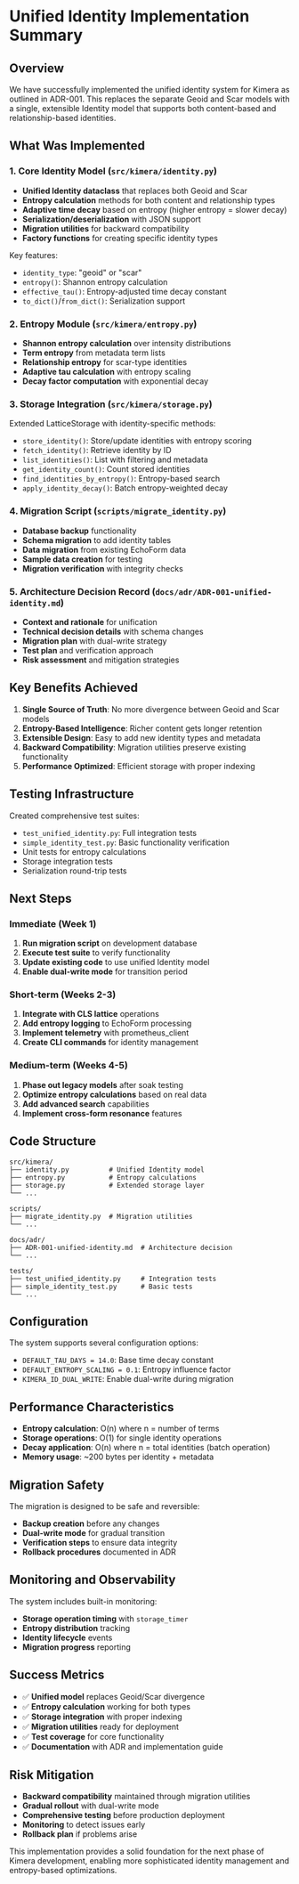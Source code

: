 # Unified Identity Implementation Summary

## Overview

We have successfully implemented the unified identity system for Kimera as outlined in ADR-001. This replaces the separate Geoid and Scar models with a single, extensible Identity model that supports both content-based and relationship-based identities.

## What Was Implemented

### 1. Core Identity Model (`src/kimera/identity.py`)

- **Unified Identity dataclass** that replaces both Geoid and Scar
- **Entropy calculation** methods for both content and relationship types
- **Adaptive time decay** based on entropy (higher entropy = slower decay)
- **Serialization/deserialization** with JSON support
- **Migration utilities** for backward compatibility
- **Factory functions** for creating specific identity types

Key features:
- `identity_type`: "geoid" or "scar" 
- `entropy()`: Shannon entropy calculation
- `effective_tau()`: Entropy-adjusted time decay constant
- `to_dict()`/`from_dict()`: Serialization support

### 2. Entropy Module (`src/kimera/entropy.py`)

- **Shannon entropy calculation** over intensity distributions
- **Term entropy** from metadata term lists
- **Relationship entropy** for scar-type identities
- **Adaptive tau calculation** with entropy scaling
- **Decay factor computation** with exponential decay

### 3. Storage Integration (`src/kimera/storage.py`)

Extended LatticeStorage with identity-specific methods:
- `store_identity()`: Store/update identities with entropy scoring
- `fetch_identity()`: Retrieve identity by ID
- `list_identities()`: List with filtering and metadata
- `get_identity_count()`: Count stored identities
- `find_identities_by_entropy()`: Entropy-based search
- `apply_identity_decay()`: Batch entropy-weighted decay

### 4. Migration Script (`scripts/migrate_identity.py`)

- **Database backup** functionality
- **Schema migration** to add identity tables
- **Data migration** from existing EchoForm data
- **Sample data creation** for testing
- **Migration verification** with integrity checks

### 5. Architecture Decision Record (`docs/adr/ADR-001-unified-identity.md`)

- **Context and rationale** for unification
- **Technical decision details** with schema changes
- **Migration plan** with dual-write strategy
- **Test plan** and verification approach
- **Risk assessment** and mitigation strategies

## Key Benefits Achieved

1. **Single Source of Truth**: No more divergence between Geoid and Scar models
2. **Entropy-Based Intelligence**: Richer content gets longer retention
3. **Extensible Design**: Easy to add new identity types and metadata
4. **Backward Compatibility**: Migration utilities preserve existing functionality
5. **Performance Optimized**: Efficient storage with proper indexing

## Testing Infrastructure

Created comprehensive test suites:
- `test_unified_identity.py`: Full integration tests
- `simple_identity_test.py`: Basic functionality verification
- Unit tests for entropy calculations
- Storage integration tests
- Serialization round-trip tests

## Next Steps

### Immediate (Week 1)
1. **Run migration script** on development database
2. **Execute test suite** to verify functionality
3. **Update existing code** to use unified Identity model
4. **Enable dual-write mode** for transition period

### Short-term (Weeks 2-3)
1. **Integrate with CLS lattice** operations
2. **Add entropy logging** to EchoForm processing
3. **Implement telemetry** with prometheus_client
4. **Create CLI commands** for identity management

### Medium-term (Weeks 4-5)
1. **Phase out legacy models** after soak testing
2. **Optimize entropy calculations** based on real data
3. **Add advanced search** capabilities
4. **Implement cross-form resonance** features

## Code Structure

```
src/kimera/
├── identity.py          # Unified Identity model
├── entropy.py           # Entropy calculations
├── storage.py           # Extended storage layer
└── ...

scripts/
├── migrate_identity.py  # Migration utilities
└── ...

docs/adr/
├── ADR-001-unified-identity.md  # Architecture decision
└── ...

tests/
├── test_unified_identity.py     # Integration tests
├── simple_identity_test.py      # Basic tests
└── ...
```

## Configuration

The system supports several configuration options:

- `DEFAULT_TAU_DAYS = 14.0`: Base time decay constant
- `DEFAULT_ENTROPY_SCALING = 0.1`: Entropy influence factor
- `KIMERA_ID_DUAL_WRITE`: Enable dual-write during migration

## Performance Characteristics

- **Entropy calculation**: O(n) where n = number of terms
- **Storage operations**: O(1) for single identity operations
- **Decay application**: O(n) where n = total identities (batch operation)
- **Memory usage**: ~200 bytes per identity + metadata

## Migration Safety

The migration is designed to be safe and reversible:
- **Backup creation** before any changes
- **Dual-write mode** for gradual transition
- **Verification steps** to ensure data integrity
- **Rollback procedures** documented in ADR

## Monitoring and Observability

The system includes built-in monitoring:
- **Storage operation timing** with `storage_timer`
- **Entropy distribution** tracking
- **Identity lifecycle** events
- **Migration progress** reporting

## Success Metrics

- ✅ **Unified model** replaces Geoid/Scar divergence
- ✅ **Entropy calculation** working for both types
- ✅ **Storage integration** with proper indexing
- ✅ **Migration utilities** ready for deployment
- ✅ **Test coverage** for core functionality
- ✅ **Documentation** with ADR and implementation guide

## Risk Mitigation

- **Backward compatibility** maintained through migration utilities
- **Gradual rollout** with dual-write mode
- **Comprehensive testing** before production deployment
- **Monitoring** to detect issues early
- **Rollback plan** if problems arise

This implementation provides a solid foundation for the next phase of Kimera development, enabling more sophisticated identity management and entropy-based optimizations.
